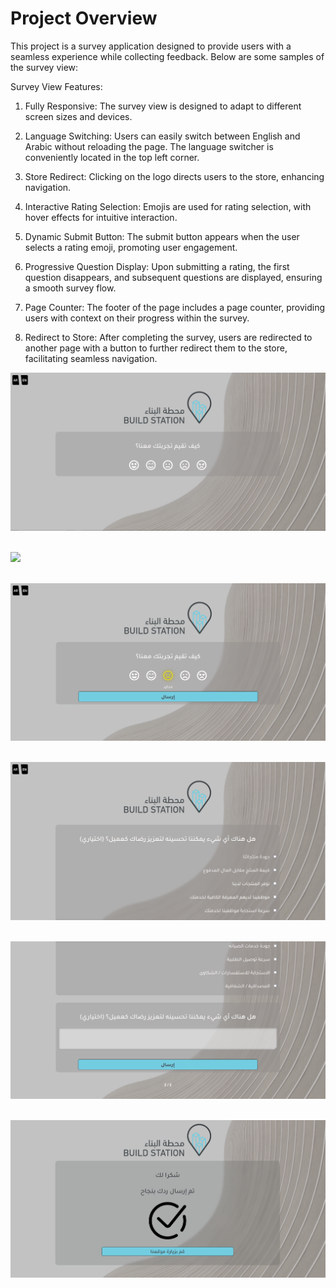 # Project Overview

This project is a survey application designed to provide users with a seamless experience while collecting feedback. Below are some samples of the survey view:


Survey View Features:

1. Fully Responsive: The survey view is designed to adapt to different screen sizes and devices.

2. Language Switching: Users can easily switch between English and Arabic without reloading the page. The language switcher is conveniently located in the top left corner.

3. Store Redirect: Clicking on the logo directs users to the store, enhancing navigation.

4. Interactive Rating Selection: Emojis are used for rating selection, with hover effects for intuitive interaction.

5. Dynamic Submit Button: The submit button appears when the user selects a rating emoji, promoting user engagement.

6. Progressive Question Display: Upon submitting a rating, the first question disappears, and subsequent questions are displayed, ensuring a smooth survey flow.

7. Page Counter: The footer of the page includes a page counter, providing users with context on their progress within the survey.

8. Redirect to Store: After completing the survey, users are redirected to another page with a button to further redirect them to the store, facilitating seamless navigation.


![](computerView.PNG)
<br><br>

![](computerView1.PNG)
<br><br>

![](computerView2.PNG)
<br><br>

![](computerView3.PNG)
<br><br>

![](computerView4.PNG)
<br><br>

![](computerView5.PNG)
<br><br>
